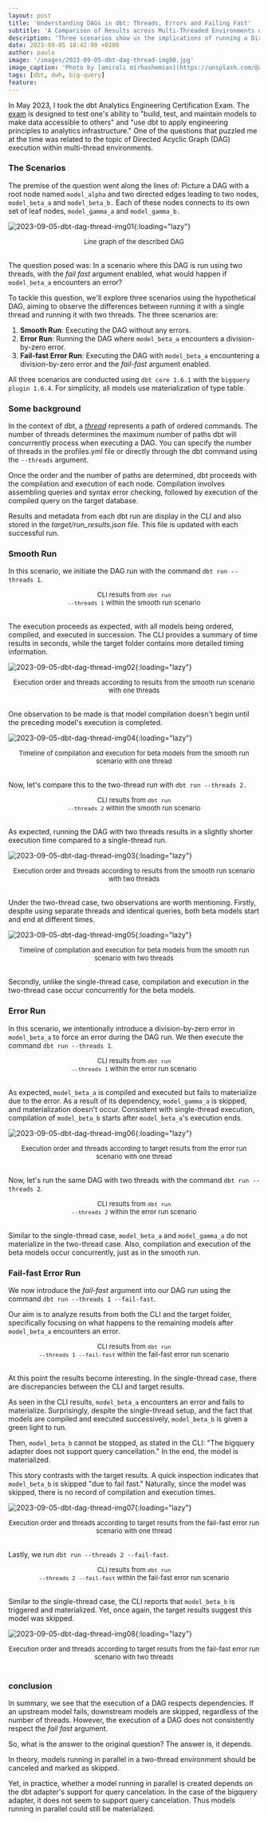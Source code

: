 ```yaml
---
layout: post
title: 'Understanding DAGs in dbt: Threads, Errors and Failing Fast'
subtitle: 'A Comparison of Results across Multi-Threaded Environments using the BigQuery adapter'
description: 'Three scenarios show us the implications of running a Directed Acyclic Graph (DAG) in multi-threaded dbt environments, shedding light on how errors and the "fail fast" argument impact model execution'
date: 2023-09-05 18:42:00 +0200
author: paulo
image: '/images/2023-09-05-dbt-dag-thread-img00.jpg'
image_caption: 'Photo by [amirali mirhashemian](https://unsplash.com/@amir_v_ali?utm_source=unsplash&utm_medium=referral&utm_content=creditCopyText) on [Unsplash](https://unsplash.com/photos/hTeYcjviZ-s?utm_source=unsplash&utm_medium=referral&utm_content=creditCopyText)'
tags: [dbt, dwh, big-query]
feature:
---    
```


<!---
Photo by <a href="https://unsplash.com/@amir_v_ali?utm_source=unsplash&utm_medium=referral&utm_content=creditCopyText">amirali mirhashemian</a> on <a href="https://unsplash.com/photos/hTeYcjviZ-s?utm_source=unsplash&utm_medium=referral&utm_content=creditCopyText">Unsplash</a>
--->

In May 2023, I took the dbt Analytics Engineering Certification Exam. The [exam](https://www.getdbt.com/certifications/analytics-engineer-certification-exam/) is designed to test one's ability to "build, test, and maintain models to make data accessible to others" and "use dbt to apply engineering principles to analytics infrastructure." One of the questions that puzzled me at the time was related to the topic of Directed Acyclic Graph (DAG) execution within multi-thread environments.

### The Scenarios

The premise of the question went along the lines of: Picture a DAG with a root node named `model_alpha` and two directed edges leading to two nodes, `model_beta_a` and `model_beta_b.` Each of these nodes connects to its own set of leaf nodes, `model_gamma_a` and `model_gamma_b.`



![2023-09-05-dbt-dag-thread-img01](/images/2023-09-05-dbt-dag-thread-img01.jpg){:loading="lazy"}
<font size="-1"><center><span> Line graph of the described DAG </span></center></font>
<br>



The question posed was: In a scenario where this DAG is run using two threads, with the *fail fast* argument enabled, what would happen if `model_beta_a` encounters an error?

To tackle this question, we'll explore three scenarios using the hypothetical DAG, aiming to observe the differences between running it with a single thread and running it with two threads. The three scenarios are:

1. **Smooth Run**: Executing the DAG without any errors.
2. **Error Run**: Running the DAG where `model_beta_a` encounters a division-by-zero error.
3. **Fail-fast Error Run**: Executing the DAG with `model_beta_a` encountering a division-by-zero error and the *fail-fast* argument enabled.

All three scenarios are conducted using `dbt core 1.6.1` with the `bigquery plugin 1.6.4`. For simplicity, all models use materialization of type table.


### Some background

In the context of dbt, a [*thread*](https://docs.getdbt.com/docs/running-a-dbt-project/using-threads) represents a path of ordered commands. The number of threads determines the maximum number of paths dbt will concurrently process when executing a DAG. You can specify the number of threads in the profiles.yml file or directly through the dbt command using the `--threads` argument.

Once the order and the number of paths are determined, dbt proceeds with the compilation and execution of each node. Compilation involves assembling queries and syntax error checking, followed by execution of the compiled query on the target database.

Results and metadata from each dbt run are display in the CLI and also stored in the *target/run_results.json* file. This file is updated with each successful run.

### Smooth Run

In this scenario, we initiate the DAG run with the command `dbt run --threads 1`.



<script src="https://gist.github.com/moralescastillo/e46d0272c3e591c57c40e3bfae51ca55.js"></script>
<font size="-1"><center><span> CLI results from <code>dbt run --threads 1</code> within the smooth run scenario </span></center></font>
<br>

<!---
https://gist.github.com/e46d0272c3e591c57c40e3bfae51ca55.git
-->



The execution proceeds as expected, with all models being ordered, compiled, and executed in succession. The CLI provides a summary of time results in seconds, while the target folder contains more detailed timing information.



![2023-09-05-dbt-dag-thread-img02](/images/2023-09-05-dbt-dag-thread-img02.jpg){:loading="lazy"}
<font size="-1"><center><span> Execution order and threads according to results from the smooth run scenario with one threads </span></center></font>
<br>


  
One observation to be made is that model compilation doesn't begin until the preceding model's execution is completed. 



![2023-09-05-dbt-dag-thread-img04](/images/2023-09-05-dbt-dag-thread-img04.jpg){:loading="lazy"}
<font size="-1"><center><span> Timeline of compilation and execution for beta models from the smooth run scenario with one thread </span></center></font>
<br>



Now, let's compare this to the two-thread run with `dbt run --threads 2.`



<script src="https://gist.github.com/moralescastillo/60da308981ac21bc772da11ecd30e70b.js"></script>
<font size="-1"><center><span> CLI results from <code>dbt run --threads 2</code> within the smooth run scenario </span></center></font>
<br>

<!---
https://gist.github.com/60da308981ac21bc772da11ecd30e70b.git
-->




As expected, running the DAG with two threads results in a slightly shorter execution time compared to a single-thread run. 



![2023-09-05-dbt-dag-thread-img03](/images/2023-09-05-dbt-dag-thread-img03.jpg){:loading="lazy"}
<font size="-1"><center><span> Execution order and threads according to results from the smooth run scenario with two threads </span></center></font>
<br>

  

Under the two-thread case, two observations are worth mentioning. Firstly, despite using separate threads and identical queries, both beta models start and end at different times. 



![2023-09-05-dbt-dag-thread-img05](/images/2023-09-05-dbt-dag-thread-img05.jpg){:loading="lazy"}
<font size="-1"><center><span> Timeline of compilation and execution for beta models from the smooth run scenario with two threads </span></center></font>
<br>

  

Secondly, unlike the single-thread case, compilation and execution in the two-thread case occur concurrently for the beta models.

### Error Run

In this scenario, we intentionally introduce a division-by-zero error in `model_beta_a` to force an error during the DAG run. We then execute the command `dbt run --threads 1`.



<script src="https://gist.github.com/moralescastillo/a8f073593d073695c7b06cd8bd576327.js"></script>
<font size="-1"><center><span> CLI results from <code>dbt run --threads 1</code> within the error run scenario </span></center></font>
<br>

<!---
https://gist.github.com/a8f073593d073695c7b06cd8bd576327.git
-->




As expected, `model_beta_a` is compiled and executed but fails to materialize due to the error. As a result of its dependency, `model_gamma_a` is skipped, and materialization doesn't occur. Consistent with single-thread execution, compilation of `model_beta_b` starts after `model_beta_a`'s execution ends.



![2023-09-05-dbt-dag-thread-img06](/images/2023-09-05-dbt-dag-thread-img06.jpg){:loading="lazy"}
<font size="-1"><center><span> Execution order and threads according to target results from the error run scenario with one thread </span></center></font>
<br>



Now, let's run the same DAG with two threads with the command `dbt run --threads 2`. 



<script src="https://gist.github.com/moralescastillo/ceb82855fb2e1a3aaec0f89ffe1d17ec.js"></script>
<font size="-1"><center><span> CLI results from <code>dbt run --threads 2</code> within the error run scenario </span></center></font>
<br>

<!---
https://gist.github.com/ceb82855fb2e1a3aaec0f89ffe1d17ec.git
-->



Similar to the single-thread case, `model_beta_a` and `model_gamma_a` do not materialize in the two-thread case. Also, compilation and execution of the beta models occur concurrently, just as in the smooth run.



### Fail-fast Error Run

We now introduce the *fail-fast* argument into our DAG run using the command `dbt run --threads 1 --fail-fast`. 

Our aim is to analyze results from both the CLI and the target folder, specifically focusing on what happens to the remaining models after `model_beta_a` encounters an error.



<script src="https://gist.github.com/moralescastillo/a8a2a6c0b2f940b556be98baf92a200e.js"></script>
<font size="-1"><center><span> CLI results from <code>dbt run --threads 1 --fail-fast</code> within the fail-fast error run scenario </span></center></font>
<br>

<!---
https://gist.github.com/a8a2a6c0b2f940b556be98baf92a200e.git
-->



At this point the results become interesting. In the single-thread case, there are discrepancies between the CLI and target results. 

As seen in the CLI results, `model_beta_a` encounters an error and fails to materialize. Surprisingly, despite the single-thread setup, and the fact that models are compiled and executed successively, `model_beta_b` is given a green light to run.

Then, `model_beta_b` cannot be stopped, as stated in the CLI: "The bigquery adapter does not support query cancellation." In the end, the model is materialized. 

This story contrasts with the target results. A quick inspection indicates that `model_beta_b` is skipped "due to fail fast." Naturally, since the model was skipped, there is no record of compilation and execution times.



![2023-09-05-dbt-dag-thread-img07](/images/2023-09-05-dbt-dag-thread-img07.jpg){:loading="lazy"}
<font size="-1"><center><span> Execution order and threads according to target results from the fail-fast error run scenario with one thread </span></center></font>
<br>



Lastly, we run `dbt run --threads 2 --fail-fast`. 



<script src="https://gist.github.com/moralescastillo/ef013fc6fb64b4f6304a13b319668b57.js"></script>
<font size="-1"><center><span> CLI results from <code>dbt run --threads 2 --fail-fast</code> within the fail-fast error run scenario </span></center></font>
<br>

<!---
https://gist.github.com/ef013fc6fb64b4f6304a13b319668b57.git
-->



Similar to the single-thread case, the CLI reports that `model_beta_b` is triggered and materialized. Yet, once again, the target results suggest this model was skipped.



![2023-09-05-dbt-dag-thread-img08](/images/2023-09-05-dbt-dag-thread-img08.jpg){:loading="lazy"}
<font size="-1"><center><span> Execution order and threads according to target results from the fail-fast error run scenario with two threads </span></center></font>
<br>



  
### conclusion

In summary, we see that the execution of a DAG respects dependencies. If an upstream model fails, downstream models are skipped, regardless of the number of threads. However, the execution of a DAG does not consistently respect the *fail fast* argument.

So, what is the answer to the original question? The answer is, it depends.

In theory, models running in parallel in a two-thread environment should be canceled and marked as skipped. 

Yet, in practice, whether a model running in parallel is created depends on the dbt adapter's support for query cancelation. In the case of the bigquery adapter, it does not seem to support query cancelation. Thus models running in parallel could still be materialized.
